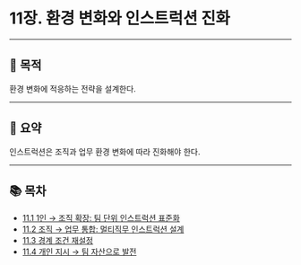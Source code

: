 # 11장. 환경 변화와 인스트럭션 진화

---

## 🎯 목적
환경 변화에 적응하는 전략을 설계한다.

---

## 📌 요약
인스트럭션은 조직과 업무 환경 변화에 따라 진화해야 한다.

---

## 📚 목차
- [11.1 1인 → 조직 확장: 팀 단위 인스트럭션 표준화](./11-1-scale-up.md)
- [11.2 조직 → 업무 통합: 멀티직무 인스트럭션 설계](./11-2-integration.md)
- [11.3 경계 조건 재설정](./11-3-boundary-reset.md)
- [11.4 개인 지시 → 팀 자산으로 발전](./11-4-assetization.md)
